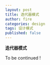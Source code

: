 ```yaml
---
layout: post
title: 迭代器模式
author: fire
categories: design
tags: 设计模式
published: false
---
```


**迭代器模式**

To be continued !